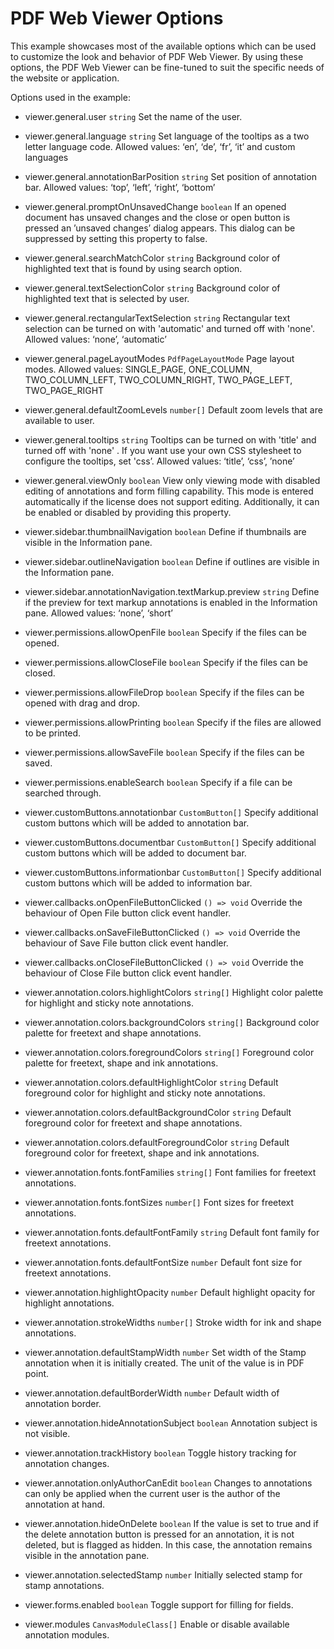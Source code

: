 # PDF Web Viewer Options

This example showcases most of the available options which can be used to customize the look and behavior of PDF Web Viewer. By using these options, the PDF Web Viewer can be fine-tuned to suit the specific needs of the website or application.

Options used in the example:

- viewer.general.user `string`
  Set the name of the user.

- viewer.general.language `string`
  Set language of the tooltips as a two letter language code.
  Allowed values: ‘en’, ‘de’, ‘fr’, ‘it’ and custom languages

- viewer.general.annotationBarPosition `string`
  Set position of annotation bar.
  Allowed values: ‘top’, ‘left’, ‘right’, ‘bottom’

- viewer.general.promptOnUnsavedChange `boolean`
  If an opened document has unsaved changes and the close or open button is pressed an ’unsaved changes’ dialog appears. This dialog can be suppressed by setting this property to false.

- viewer.general.searchMatchColor `string`
  Background color of highlighted text that is found by using search option.

- viewer.general.textSelectionColor `string`
  Background color of highlighted text that is selected by user.

- viewer.general.rectangularTextSelection `string`
  Rectangular text selection can be turned on with 'automatic' and turned off with 'none'.
  Allowed values: ‘none’, ‘automatic’

- viewer.general.pageLayoutModes `PdfPageLayoutMode`
  Page layout modes.
  Allowed values: SINGLE_PAGE, ONE_COLUMN, TWO_COLUMN_LEFT, TWO_COLUMN_RIGHT, TWO_PAGE_LEFT, TWO_PAGE_RIGHT

- viewer.general.defaultZoomLevels `number[]`
  Default zoom levels that are available to user.

- viewer.general.tooltips `string`
  Tooltips can be turned on with 'title' and turned off with 'none' . If you want use your own CSS stylesheet to configure the tooltips, set 'css’.
  Allowed values: ‘title’, ‘css’, ’none’

- viewer.general.viewOnly `boolean`
  View only viewing mode with disabled editing of annotations and form filling capability. This mode is entered automatically if the license does not support editing. Additionally, it can be enabled or disabled by providing this property.

- viewer.sidebar.thumbnailNavigation `boolean`
  Define if thumbnails are visible in the Information pane.

- viewer.sidebar.outlineNavigation `boolean`
  Define if outlines are visible in the Information pane.

- viewer.sidebar.annotationNavigation.textMarkup.preview `string`
  Define if the preview for text markup annotations is enabled in the Information pane.
  Allowed values: ‘none’, ‘short’

- viewer.permissions.allowOpenFile `boolean`
  Specify if the files can be opened.

- viewer.permissions.allowCloseFile `boolean`
  Specify if the files can be closed.

- viewer.permissions.allowFileDrop `boolean`
  Specify if the files can be opened with drag and drop.

- viewer.permissions.allowPrinting `boolean`
  Specify if the files are allowed to be printed.

- viewer.permissions.allowSaveFile `boolean`
  Specify if the files can be saved.

- viewer.permissions.enableSearch `boolean`
  Specify if a file can be searched through.

- viewer.customButtons.annotationbar `CustomButton[]`
  Specify additional custom buttons which will be added to annotation bar.

- viewer.customButtons.documentbar `CustomButton[]`
  Specify additional custom buttons which will be added to document bar.

- viewer.customButtons.informationbar `CustomButton[]`
  Specify additional custom buttons which will be added to information bar.

- viewer.callbacks.onOpenFileButtonClicked `() => void`
  Override the behaviour of Open File button click event handler.

- viewer.callbacks.onSaveFileButtonClicked `() => void`
  Override the behaviour of Save File button click event handler.

- viewer.callbacks.onCloseFileButtonClicked `() => void`
  Override the behaviour of Close File button click event handler.

- viewer.annotation.colors.highlightColors `string[]`
  Highlight color palette for highlight and sticky note annotations.

- viewer.annotation.colors.backgroundColors `string[]`
  Background color palette for freetext and shape annotations.

- viewer.annotation.colors.foregroundColors `string[]`
  Foreground color palette for freetext, shape and ink annotations.

- viewer.annotation.colors.defaultHighlightColor `string`
  Default foreground color for highlight and sticky note annotations.

- viewer.annotation.colors.defaultBackgroundColor `string`
  Default foreground color for freetext and shape annotations.

- viewer.annotation.colors.defaultForegroundColor `string`
  Default foreground color for freetext, shape and ink annotations.

- viewer.annotation.fonts.fontFamilies `string[]`
  Font families for freetext annotations.

- viewer.annotation.fonts.fontSizes `number[]`
  Font sizes for freetext annotations.

- viewer.annotation.fonts.defaultFontFamily `string`
  Default font family for freetext annotations.

- viewer.annotation.fonts.defaultFontSize `number`
  Default font size for freetext annotations.

- viewer.annotation.highlightOpacity `number`
  Default highlight opacity for highlight annotations.

- viewer.annotation.strokeWidths `number[]`
  Stroke width for ink and shape annotations.

- viewer.annotation.defaultStampWidth `number`
  Set width of the Stamp annotation when it is initially created. The unit of the value is in PDF point.

- viewer.annotation.defaultBorderWidth `number`
  Default width of annotation border.

- viewer.annotation.hideAnnotationSubject `boolean`
  Annotation subject is not visible.

- viewer.annotation.trackHistory `boolean`
  Toggle history tracking for annotation changes.

- viewer.annotation.onlyAuthorCanEdit `boolean`
  Changes to annotations can only be applied when the current user is the author of the annotation at hand.

- viewer.annotation.hideOnDelete `boolean`
  If the value is set to true and if the delete annotation button is pressed for an annotation, it is not deleted, but is flagged as hidden. In this case, the annotation remains visible in the annotation pane.

- viewer.annotation.selectedStamp `number`
  Initially selected stamp for stamp annotations.

- viewer.forms.enabled `boolean`
  Toggle support for filling for fields.

- viewer.modules `CanvasModuleClass[]`
  Enable or disable available annotation modules.
